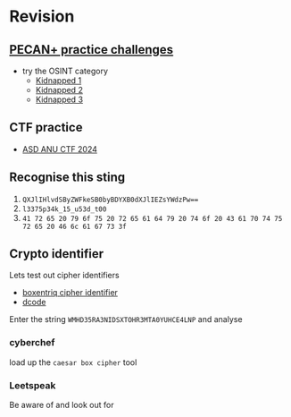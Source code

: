 # Revision

## [PECAN+ practice challenges](https://pecanplus.ecusdf.org/?page=challenges)

- try the OSINT category
    - [Kidnapped 1](https://pecanplus.ecusdf.org/?page=challenges&challenge=kidnapped_part_1)
    - [Kidnapped 2](https://pecanplus.ecusdf.org/?page=challenges&challenge=kidnapped_part_2)
    - [Kidnapped 3](https://pecanplus.ecusdf.org/?page=challenges&challenge=kidnapped_part_3)

## CTF practice

- [ASD ANU CTF 2024](https://asdctftwentyfour.ctfd.io/)

## Recognise this sting

1. `QXJlIHlvdSByZWFkeSB0byBDYXB0dXJlIEZsYWdzPw==`
1. `l3375p34k_15_u53d_t00`
1. `41 72 65 20 79 6f 75 20 72 65 61 64 79 20 74 6f 20 43 61 70 74 75 72 65 20 46 6c 61 67 73 3f`

## Crypto identifier

Lets test out cipher identifiers

- [boxentriq cipher identifier ](https://www.boxentriq.com/code-breaking/cipher-identifier)
- [dcode](https://www.dcode.fr/cipher-identifier)

Enter the string `WMHD35RA3NIDSXTOHR3MTA0YUHCE4LNP` and analyse

### cyberchef

load up the `caesar box cipher` tool

### Leetspeak

Be aware of and look out for 
